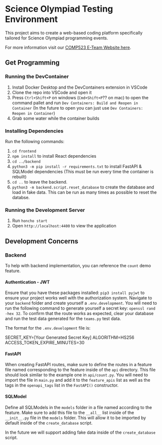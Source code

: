 # Science Olympiad Testing Environment

This project aims to create a web-based coding platform specifically tailored for Science Olympiad programming events.

For more information visit our [COMP523 E-Team Website here](https://tarheels.live/eteam/).

## Get Programming

### Running the DevContainer

1. Install Docker Desktop and the DevContainers extension in VSCode
2. Clone the repo into VSCode and open it
3. Press `Ctrl+Shift+P` on windows (`Cmd+Shift+P`?? on mac) to open the command pallet and run `Dev Containers: Build and Reopen in Container` (In the future to open you can just use `Dev Containers: Reopen in Container`)
4. Grab some water while the container builds

### Installing Dependencies

Run the following commands:

1. `cd frontend`
2. `npm install` to install React dependencies
3. `cd ../backend`
4. `python3 -m pip install -r requirements.txt` to install FastAPI & SQLModel dependencies (This must be run every time the container is rebuilt)
5. `cd ..` to leave the backend.
6. `python3 -m backend.script.reset_database` to create the database and load in fake data. This can be run as many times as possible to reset the databse.

### Running the Development Server

1. Run `honcho start`
2. Open `http://localhost:4400` to view the application

## Development Concerns

### Backend

To help with backend implementation, you can reference the `count` demo feature.

#### Authentication - JWT

Ensure that you have these packages installed: `pip3 install pyjwt` to ensure your project works well with the authorization system. Navigate to your `backend` folder and create yourself a `.env.development`. You will need to run the following command to generate yourself a secret key: `openssl rand -hex 32`. To confirm that the route works as expected, clear your database and run the test data generated for the `teams.py` test data.

The format for the `.env.development` file is:

SECRET_KEY=[Your Generated Secret Key]
ALGORITHM=HS256
ACCESS_TOKEN_EXPIRE_MINUTES=30

#### FastAPI

When creating FastAPI routes, make sure to define the routes in a feature file named corresponding to the feature inside of the `api` directory.
This file should look similar to the example one in `api/count.py`. You will need to import the file in `main.py` and
add it to the `feature_apis` list as well as the tags in the `openapi_tags` list in the `FastAPI()` constructor.

#### SQLModel

Define all SQLModels in the `models` folder in a file named according to the feature. Make sure to add this file to the `__all__` list inside
of the `__init__.py` file in the `models` folder. This will allow it to be imported by default inside of the `create_database` script.

In the future we will support adding fake data inside of the `create_database` script.
